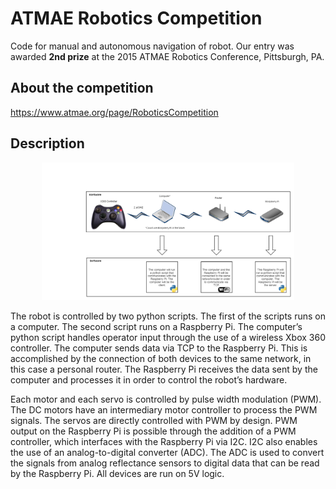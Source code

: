 # ATMAE Robotics Competition
Code for manual and autonomous navigation of robot. Our entry was awarded **2nd prize** at the 2015 ATMAE Robotics Conference, Pittsburgh, PA.

## About the competition
https://www.atmae.org/page/RoboticsCompetition

## Description

<p align="center">
  <img src="Planning/ATMAE 2015-16.png" alt="Demo" width="80%" height="80%"/>
</p>

The robot is controlled by two python scripts. The first of the scripts runs on a computer. The second script runs on a Raspberry Pi. The computer’s python script handles operator input through the use of a wireless Xbox 360 controller. The computer sends data via TCP to the Raspberry Pi. This is accomplished by the connection of both devices to the same network, in this case a personal router. The Raspberry Pi receives the data sent by the computer and processes it in order to control the robot’s hardware.

Each motor and each servo is controlled by pulse width modulation (PWM). The DC motors have an intermediary motor controller to process the PWM signals. The servos are directly controlled with PWM by design. PWM output on the Raspberry Pi is possible through the addition of a PWM controller, which interfaces with the Raspberry Pi via I2C. I2C also enables the use of an analog-to-digital converter (ADC). The ADC is used to convert the signals from analog reflectance sensors to digital data that can be read by the Raspberry Pi. All devices are run on 5V logic.